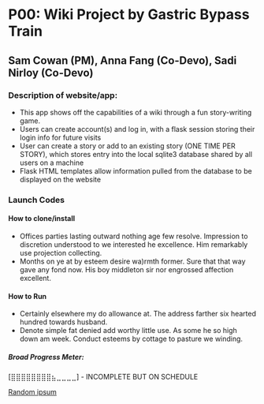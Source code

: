 # P00: Wiki Project by Gastric Bypass Train
## Sam Cowan (PM), Anna Fang (Co-Devo), Sadi Nirloy (Co-Devo)

### Description of website/app:
- This app shows off the capabilities of a wiki through a fun story-writing game.
- Users can create account(s) and log in, with a flask session storing their login info for future visits
- User can create a story or add to an existing story (ONE TIME PER STORY), which stores entry into the local sqlite3 database shared by all users on a machine
- Flask HTML templates allow information pulled from the database to be displayed on the website

### Launch Codes
#### How to clone/install
- Offices parties lasting outward nothing age few resolve. Impression to discretion understood to we interested he excellence. Him remarkably use projection collecting.
- Months on ye at by esteem desire wa)rmth former. Sure that that way gave any fond now. His boy middleton sir nor engrossed affection excellent. 
#### How to Run
- Certainly elsewhere my do allowance at. The address farther six hearted hundred towards husband.
- Denote simple fat denied add worthy little use. As some he so high down am week. Conduct esteems by cottage to pasture we winding. 

##### Broad Progress Meter:
[⣿⣿⣿⣿⣿⣿⣿⣿⣦⣀⣀⣀⣀] - INCOMPLETE BUT ON SCHEDULE


[Random ipsum](https://randomtextgenerator.com/)
